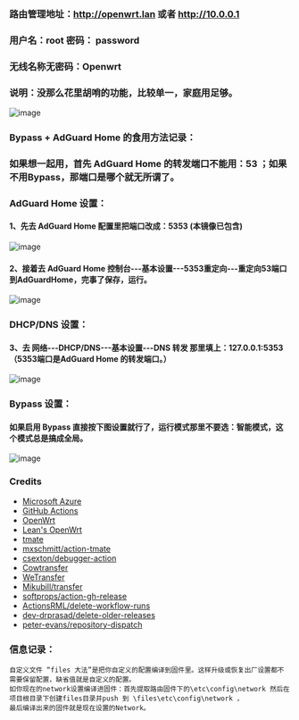 ### 路由管理地址：http://openwrt.lan 或者 http://10.0.0.1

### 用户名：root   密码： password

### 无线名称无密码：Openwrt 

### 说明：没那么花里胡哨的功能，比较单一，家庭用足够。

![image](https://github.com/aotuitx/B70/blob/main/Images/Router1.png?raw=true)

### Bypass + AdGuard Home 的食用方法记录：

### 如果想一起用，首先 AdGuard Home 的转发端口不能用：53 ；如果不用Bypass，那端口是哪个就无所谓了。

### AdGuard Home 设置：

#### 1、先去 AdGuard Home 配置里把端口改成：5353 (本镜像已包含)

![image](https://github.com/aotuitx/B70/blob/main/Images/AdGuardHome1.png?raw=true)

#### 2、接着去 AdGuard Home 控制台---基本设置---5353重定向---重定向53端口到AdGuardHome，完事了保存，运行。

![image](https://github.com/aotuitx/B70/blob/main/Images/AdGuardHome2.png?raw=true)

### DHCP/DNS 设置：

#### 3、去 网络---DHCP/DNS---基本设置---DNS 转发 那里填上：127.0.0.1:5353（5353端口是AdGuard Home 的转发端口。）

![image](https://github.com/aotuitx/B70/blob/main/Images/DHCP.png?raw=true)

### Bypass 设置：

#### 如果启用 Bypass 直接按下图设置就行了，运行模式那里不要选：智能模式，这个模式总是搞成全局。

![image](https://github.com/aotuitx/B70/blob/main/Images/Bypass.png?raw=true)


### Credits
- [Microsoft Azure](https://azure.microsoft.com)
- [GitHub Actions](https://github.com/features/actions)
- [OpenWrt](https://github.com/openwrt/openwrt)
- [Lean's OpenWrt](https://github.com/coolsnowwolf/lede)
- [tmate](https://github.com/tmate-io/tmate)
- [mxschmitt/action-tmate](https://github.com/mxschmitt/action-tmate)
- [csexton/debugger-action](https://github.com/csexton/debugger-action)
- [Cowtransfer](https://cowtransfer.com)
- [WeTransfer](https://wetransfer.com/)
- [Mikubill/transfer](https://github.com/Mikubill/transfer)
- [softprops/action-gh-release](https://github.com/softprops/action-gh-release)
- [ActionsRML/delete-workflow-runs](https://github.com/ActionsRML/delete-workflow-runs)
- [dev-drprasad/delete-older-releases](https://github.com/dev-drprasad/delete-older-releases)
- [peter-evans/repository-dispatch](https://github.com/peter-evans/repository-dispatch)


### 信息记录：
    自定义文件 “files 大法”是把你自定义的配置编译到固件里。这样升级或恢复出厂设置都不需要保留配置，缺省值就是自定义的配置。
    如你现在的network设置编译进固件：首先提取路由固件下的\etc\config\network 然后在项目根目录下创建files目录并push 到 \files\etc\config\network ，
    最后编译出来的固件就是现在设置的Network。
